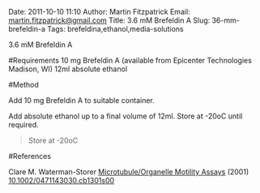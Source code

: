 Date: 2011-10-10 11:10
Author: Martin Fitzpatrick
Email: martin.fitzpatrick@gmail.com
Title: 3.6 mM Brefeldin A
Slug: 36-mm-brefeldin-a
Tags: brefeldina,ethanol,media-solutions

3.6 mM Brefeldin A 





#Requirements
10 mg Brefeldin A (available from Epicenter Technologies Madison, WI) 
12ml absolute ethanol

#Method

Add 10 mg Brefeldin A to suitable container.



Add absolute ethanol up to a final volume of 12ml. Store at -20oC until required.


>Store at -20oC




#References


Clare M. Waterman-Storer [Microtubule/Organelle Motility Assays](http://dx.doi.org/10.1002/0471143030.cb1301s00)  (2001)
[10.1002/0471143030.cb1301s00](http://dx.doi.org/10.1002/0471143030.cb1301s00)





